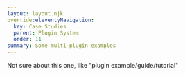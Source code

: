 ```yaml
---
layout: layout.njk
override:eleventyNavigation:
  key: Case Studies
  parent: Plugin System
  order: 11
summary: Some multi-plugin examples
---
```


Not sure about this one, like "plugin example/guide/tutorial"
